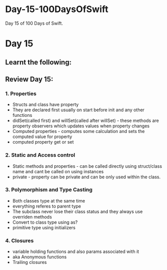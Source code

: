 # Day-15-100DaysOfSwift
Day 15 of 100 Days of Swift.

# Day 15

## Learnt the following:

## Review Day 15:

### 1. Properties
  - Structs and class have property
  - They are declared first usually on start before init and any other functions
  - didSet(called first) and willSet(called after willSet) - these methods are property observers which updates values when property changes
  - Computed properties - computes some calculation and sets the computed value for property
  - computed property get or set

### 2. Static and Access control
  - Static methods and properties - can be called directly using struct/class name and cant be called on using instances
  - private - property can be private and can be only used within the class.
  
### 3. Polymorphism and Type Casting
  - Both classes type at the same time
  - everything referes to parent type
  - The subclass never lose their class status and they always use overriden methods
  - Convert to class type using as?
  - primitive type using initializers

### 4. Closures
  - variable holding functions and also params associated with it
  - aka Anonymous functions
  - Trailing closures
